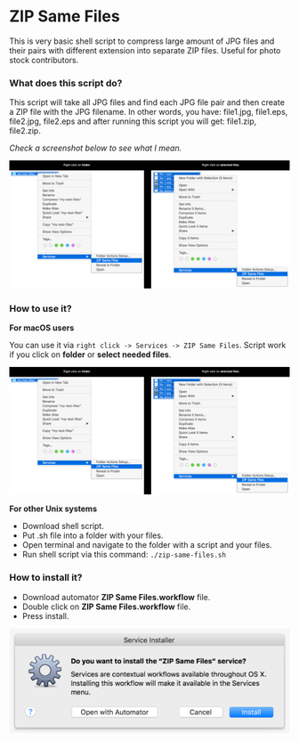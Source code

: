 # ZIP Same Files

This is very basic shell script to compress large amount of JPG files and their pairs with different extension into separate ZIP files. Useful for photo stock contributors.

### What does this script do?

This script will take all JPG files and find each JPG file pair and then create a ZIP file with the JPG filename.
In other words, you have: file1.jpg, file1.eps, file2.jpg, file2.eps and after running this script you will get: file1.zip, file2.zip.

*Check a screenshot below to see what I mean.*

![](https://raw.githubusercontent.com/kersh/zip-same-files/master/screenshots/how-to-use.png)


### How to use it?

**For macOS users**

You can use it via `right click -> Services -> ZIP Same Files`. Script work if you click on **folder** or **select needed files**.

![How To Use On the macOS](https://raw.githubusercontent.com/kersh/zip-same-files/master/screenshots/how-to-use.png)


**For other Unix systems**

- Download shell script.
- Put .sh file into a folder with your files.
- Open terminal and navigate to the folder with a script and your files.
- Run shell script via this command: `./zip-same-files.sh`


### How to install it?

- Download automator **ZIP Same Files.workflow** file.
- Double click on **ZIP Same Files.workflow** file.
- Press install.

![](https://raw.githubusercontent.com/kersh/zip-same-files/master/screenshots/how-to-install-automator.png)